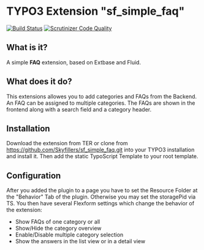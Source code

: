 # TYPO3 Extension "sf_simple_faq"

[![Build Status](https://travis-ci.org/Skyfillers/sf_simple_faq.svg?branch=master)](https://travis-ci.org/Skyfillers/sf_simple_faq)
[![Scrutinizer Code Quality](https://scrutinizer-ci.com/g/Skyfillers/sf_simple_faq/badges/quality-score.png?b=master)](https://scrutinizer-ci.com/g/Skyfillers/sf_simple_faq/?branch=master)

## What is it?

A simple **FAQ** extension, based on Extbase and Fluid.

## What does it do?

This extensions allowes you to add categories and FAQs from the Backend. An FAQ can be assigned to multiple categories.
The FAQs are shown in the frontend along with a search field and a category header.

## Installation

Download the extension from TER or clone from https://github.com/Skyfillers/sf_simple_faq.git into your TYPO3 installation and install it.
Then add the static TypoScript Template to your root template.

## Configuration

After you added the plugin to a page you have to set the Resource Folder at the "Behavior" Tab of the plugin.
Otherwise you may set the storagePid via TS.
You then have several Flexform settings which change the behavior of the extension:

- Show FAQs of one category or all
- Show/Hide the category overview
- Enable/Disable multiple category selection
- Show the answers in the list view or in a detail view






